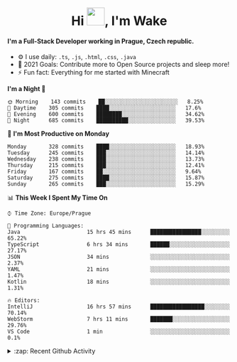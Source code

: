 <h1 align="center">Hi <img src="https://raw.githubusercontent.com/MrWakeCZ/MrWakeCZ/master/Hi.gif" width="40px" />, I'm Wake</h1>

#### I'm a Full-Stack Developer working in Prague, Czech republic.
- ⚙️ I use daily: `.ts`, `.js`, `.html`, `.css`, `.java`
- 🥅 2021 Goals: Contribute more to Open Source projects and sleep more!
- ⚡ Fun fact: Everything for me started with Minecraft

<!--START_SECTION:waka-->
**I'm a Night 🦉** 

```text
🌞 Morning    143 commits    ██░░░░░░░░░░░░░░░░░░░░░░░   8.25% 
🌆 Daytime    305 commits    ████░░░░░░░░░░░░░░░░░░░░░   17.6% 
🌃 Evening    600 commits    ████████░░░░░░░░░░░░░░░░░   34.62% 
🌙 Night      685 commits    ██████████░░░░░░░░░░░░░░░   39.53%

```
📅 **I'm Most Productive on Monday** 

```text
Monday       328 commits    ████░░░░░░░░░░░░░░░░░░░░░   18.93% 
Tuesday      245 commits    ███░░░░░░░░░░░░░░░░░░░░░░   14.14% 
Wednesday    238 commits    ███░░░░░░░░░░░░░░░░░░░░░░   13.73% 
Thursday     215 commits    ███░░░░░░░░░░░░░░░░░░░░░░   12.41% 
Friday       167 commits    ██░░░░░░░░░░░░░░░░░░░░░░░   9.64% 
Saturday     275 commits    ████░░░░░░░░░░░░░░░░░░░░░   15.87% 
Sunday       265 commits    ███░░░░░░░░░░░░░░░░░░░░░░   15.29%

```


📊 **This Week I Spent My Time On** 

```text
⌚︎ Time Zone: Europe/Prague

💬 Programming Languages: 
Java                     15 hrs 45 mins      ████████████████░░░░░░░░░   65.22% 
TypeScript               6 hrs 34 mins       ██████░░░░░░░░░░░░░░░░░░░   27.17% 
JSON                     34 mins             ░░░░░░░░░░░░░░░░░░░░░░░░░   2.37% 
YAML                     21 mins             ░░░░░░░░░░░░░░░░░░░░░░░░░   1.47% 
Kotlin                   18 mins             ░░░░░░░░░░░░░░░░░░░░░░░░░   1.31%

🔥 Editors: 
IntelliJ                 16 hrs 57 mins      █████████████████░░░░░░░░   70.14% 
WebStorm                 7 hrs 11 mins       ███████░░░░░░░░░░░░░░░░░░   29.76% 
VS Code                  1 min               ░░░░░░░░░░░░░░░░░░░░░░░░░   0.1%

```


<!--END_SECTION:waka-->

<details>
  <summary>:zap: Recent Github Activity</summary>

<!--START_SECTION:activity-->
1. ❌ Closed PR [#15](https://github.com/craftmania-cz/craftmanager/pull/15) in [craftmania-cz/craftmanager](https://github.com/craftmania-cz/craftmanager)
2. 🎉 Merged PR [#11](https://github.com/craftmania-cz/craftapi/pull/11) in [craftmania-cz/craftapi](https://github.com/craftmania-cz/craftapi)
3. 🎉 Merged PR [#89](https://github.com/waked-cz/corgi/pull/89) in [waked-cz/corgi](https://github.com/waked-cz/corgi)
4. 🎉 Merged PR [#2](https://github.com/craftmania-cz/craftcore/pull/2) in [craftmania-cz/craftcore](https://github.com/craftmania-cz/craftcore)
5. 🎉 Merged PR [#7](https://github.com/craftmania-cz/craftlobby/pull/7) in [craftmania-cz/craftlobby](https://github.com/craftmania-cz/craftlobby)
<!--END_SECTION:activity-->

</details>
